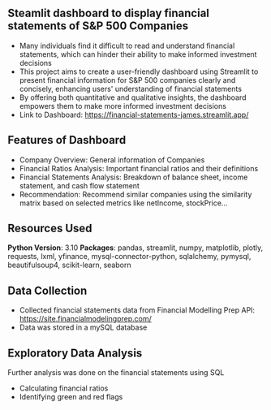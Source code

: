 ## Steamlit dashboard to display financial statements of S&P 500 Companies
* Many individuals find it difficult to read and understand financial statements, which can hinder their ability to make informed investment decisions
* This project aims to create a user-friendly dashboard using Streamlit to present financial information for S&P 500 companies clearly and concisely, enhancing users' understanding of financial statements
* By offering both quantitative and qualitative insights, the dashboard empowers them to make more informed investment decisions
* Link to Dashboard: https://financial-statements-james.streamlit.app/

## Features of Dashboard
* Company Overview: General information of Companies
* Financial Ratios Analysis: Important financial ratios and their definitions
* Financial Statements Analysis: Breakdown of balance sheet, income statement, and cash flow statement
* Recommendation: Recommend similar companies using the similarity matrix based on selected metrics like netIncome, stockPrice...

## Resources Used
**Python Version**: 3.10
**Packages**: pandas, streamlit, numpy, matplotlib, plotly, requests, lxml, yfinance, mysql-connector-python, sqlalchemy, pymysql, beautifulsoup4, scikit-learn, seaborn

## Data Collection
* Collected financial statements data from Financial Modelling Prep API: https://site.financialmodelingprep.com/
* Data was stored in a mySQL database

## Exploratory Data Analysis
Further analysis was done on the financial statements using SQL
* Calculating financial ratios
* Identifying green and red flags


